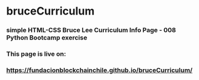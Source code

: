 # bruceCurriculum
### simple HTML-CSS Bruce Lee Curriculum Info Page - 008 Python Bootcamp exercise
### This page is live on:
### https://fundacionblockchainchile.github.io/bruceCurriculum/
